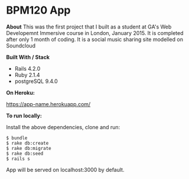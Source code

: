 
BPM120 App
=============    

**About**
This was the first project that I built as a student at GA's Web Developemnt Immersive course in London, January 2015. It is completed after only 1 month of coding. It is a social music sharing site modelled on Soundcloud

**Built With / Stack**


- Rails 4.2.0
- Ruby 2.1.4 
- postgreSQL 9.4.0
   

**On Heroku:**

https://app-name.herokuapp.com/


**To run locally:**

Install the above dependencies, clone and run:

    $ bundle
    $ rake db:create
    $ rake db:migrate
    $ rake db:seed
    $ rails s

App will be served on localhost:3000 by default.